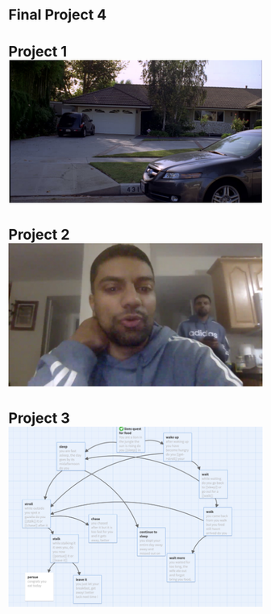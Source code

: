 # Final Project 4
<body>
<h1>Project 1
<a href="https://asaiyed4097.github.io/flarfpoetry/">
<img src="ss1.jpeg">
</a>
<h1>Project 2
<body><img src="ss2.jpeg"></body>
<h1>Project 3
<body><img src="ss3.jpeg"><a href=http://twinery.org/2/#!/stories/b6024795-5211-4efc-9ff6-33a67bb0be40/play" img src="ss3.jpeg"></a></body>

